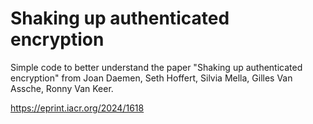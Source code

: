 # Shaking up authenticated encryption

Simple code to better understand the paper "Shaking up authenticated encryption" from Joan Daemen, Seth Hoffert, Silvia Mella, Gilles Van Assche, Ronny Van Keer.

https://eprint.iacr.org/2024/1618
